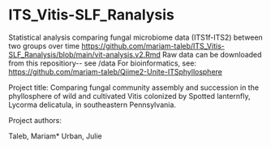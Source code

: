 # ITS_Vitis-SLF_Ranalysis
Statistical analysis comparing fungal microbiome data (ITS1f-ITS2) between two groups over time
https://github.com/mariam-taleb/ITS_Vitis-SLF_Ranalysis/blob/main/vit-analysis.v2.Rmd
Raw data can be downloaded from this repositiory-- see /data 
For bioinformatics, see: https://github.com/mariam-taleb/Qiime2-Unite-ITSphyllosphere

Project title:
Comparing fungal community assembly and succession in the phyllosphere of wild and cultivated 
  Vitis colonized by Spotted lanternfly, Lycorma delicatula, in southeastern Pennsylvania.

Project authors: 

Taleb, Mariam* 
Urban, Julie
